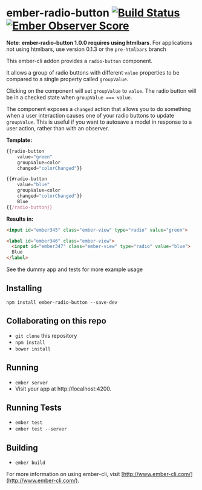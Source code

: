 # ember-radio-button [![Build Status](https://travis-ci.org/yapplabs/ember-radio-button.svg?branch=master)](https://travis-ci.org/yapplabs/ember-radio-button) [![Ember Observer Score](http://emberobserver.com/badges/ember-radio-button.svg)](http://emberobserver.com/addons/ember-radio-button)

**Note**: **ember-radio-button 1.0.0 requires using htmlbars**.  For applications not using htmlbars, use version 0.1.3 or the `pre-htmlbars`
 branch

This ember-cli addon provides a `radio-button` component.

It allows a group of radio buttons with different `value` properties
to be compared to a single property called `groupValue`.

Clicking on the component will set `groupValue` to `value`. The radio
button will be in a checked state when `groupValue === value`.

The component exposes a `changed` action that allows you to do something
when a user interaction causes one of your radio buttons to update `groupValue`.
This is useful if you want to autosave a model in response to a user action,
rather than with an observer.

**Template:**
```javascript
{{radio-button
    value="green"
    groupValue=color
    changed="colorChanged"}}

{{#radio-button
    value="blue"
    groupValue=color
    changed="colorChanged"}}
    Blue
{{/radio-button}}
```

**Results in:**
```html
<input id="ember345" class="ember-view" type="radio" value="green">

<label id="ember346" class="ember-view">
  <input id="ember347" class="ember-view" type="radio" value="blue">
  Blue
</label>
```

See the dummy app and tests for more example usage

## Installing

`npm install ember-radio-button --save-dev`

## Collaborating on this repo

* `git clone` this repository
* `npm install`
* `bower install`

## Running

* `ember server`
* Visit your app at http://localhost:4200.

## Running Tests

* `ember test`
* `ember test --server`

## Building

* `ember build`

For more information on using ember-cli, visit [http://www.ember-cli.com/](http://www.ember-cli.com/).
